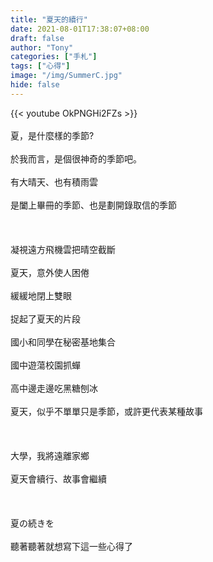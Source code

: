 ```yaml
---
title: "夏天的續行"
date: 2021-08-01T17:38:07+08:00
draft: false
author: "Tony"
categories: ["手札"]
tags: ["心得"]
image: "/img/SummerC.jpg"
hide: false
---
```

{{< youtube OkPNGHi2FZs >}}
\
\
夏，是什麼樣的季節?  
\
於我而言，是個很神奇的季節吧。  
\
有大晴天、也有積雨雲  
\
是闔上畢冊的季節、也是劃開錄取信的季節  
\
\
\
凝視遠方飛機雲把晴空截斷  
\
夏天，意外使人困倦  
\
緩緩地閉上雙眼  
\
捉起了夏天的片段  
\
國小和同學在秘密基地集合  
\
國中遊蕩校園抓蟬  
\
高中邊走邊吃黑糖刨冰  
\
夏天，似乎不單單只是季節，或許更代表某種故事  
\
\
\
大學，我將遠離家鄉  
\
夏天會續行、故事會繼續  
\
\
\
夏の続きを  
\
聽著聽著就想寫下這一些心得了
